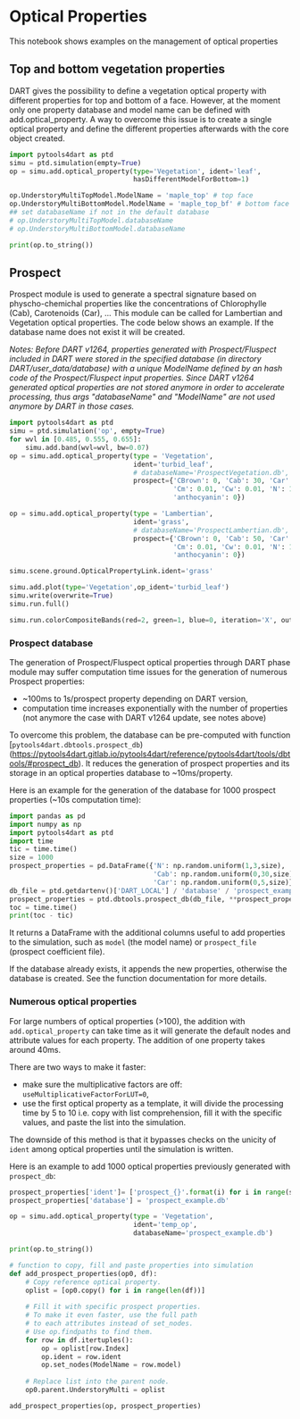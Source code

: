 # Optical Properties
This notebook shows examples on the management of optical properties

## Top and bottom vegetation properties

DART gives the possibility to define a
vegetation optical property with different properties for top and bottom of a
face. However, at the moment only one property database and model name can be
defined with add.optical_property. A way to overcome this issue is to create a
single optical property and define the different properties afterwards with the
core object created.

```python
import pytools4dart as ptd
simu = ptd.simulation(empty=True)
op = simu.add.optical_property(type='Vegetation', ident='leaf',
                               hasDifferentModelForBottom=1)

op.UnderstoryMultiTopModel.ModelName = 'maple_top' # top face
op.UnderstoryMultiBottomModel.ModelName = 'maple_top_bf' # bottom face
## set databaseName if not in the default database
# op.UnderstoryMultiTopModel.databaseName 
# op.UnderstoryMultiBottomModel.databaseName

print(op.to_string())
```

## Prospect

Prospect module is used to generate a spectral signature based on
physcho-chemichal properties like the concentrations of Chlorophylle (Cab),
Carotenoids (Car), ...
This module can be called for Lambertian and Vegetation
optical properties. The code below shows an example. If the database name does
not exist it will be created.

_Notes: Before DART v1264, properties generated with Prospect/Fluspect included in DART were stored in
the specified database (in directory DART/user_data/database) with a unique ModelName defined by an hash code 
of the Prospect/Fluspect input properties. 
Since DART v1264 generated optical properties are not stored anymore in order to accelerate processing, 
thus args "databaseName" and "ModelName" are not used anymore by DART in those cases._

```python
import pytools4dart as ptd
simu = ptd.simulation('op', empty=True)
for wvl in [0.485, 0.555, 0.655]:
    simu.add.band(wvl=wvl, bw=0.07)
op = simu.add.optical_property(type = 'Vegetation',
                               ident='turbid_leaf',
                               # databaseName='ProspectVegetation.db', # uncomment for DART < v1264
                               prospect={'CBrown': 0, 'Cab': 30, 'Car': 5,
                                         'Cm': 0.01, 'Cw': 0.01, 'N': 1.8,
                                         'anthocyanin': 0})

op = simu.add.optical_property(type = 'Lambertian',
                               ident='grass',
                               # databaseName='ProspectLambertian.db', # uncomment for DART < v1264
                               prospect={'CBrown': 0, 'Cab': 50, 'Car': 20,
                                         'Cm': 0.01, 'Cw': 0.01, 'N': 1.8,
                                         'anthocyanin': 0})

simu.scene.ground.OpticalPropertyLink.ident='grass'

simu.add.plot(type='Vegetation',op_ident='turbid_leaf')
simu.write(overwrite=True)
simu.run.full()

simu.run.colorCompositeBands(red=2, green=1, blue=0, iteration='X', outdir='rgb')
```

### Prospect database

The generation of Prospect/Fluspect optical properties through DART phase module
may suffer computation time issues for the generation of numerous Prospect properties:
   - ~100ms to 1s/prospect property depending on DART version,
   - computation time increases exponentially with the number of properties (not anymore the case with DART v1264 update, see notes above)

To overcome this problem, the database can be pre-computed with function [`pytools4dart.dbtools.prospect_db`)(https://pytools4dart.gitlab.io/pytools4dart/reference/pytools4dart/tools/dbtools/#prospect_db).
It reduces the generation of prospect properties and its storage in an optical properties database to ~10ms/property.

Here is an example for the generation of the database for 
1000 prospect properties (~10s computation time):
```python
import pandas as pd
import numpy as np
import pytools4dart as ptd
import time
tic = time.time()
size = 1000
prospect_properties = pd.DataFrame({'N': np.random.uniform(1,3,size),
                                    'Cab': np.random.uniform(0,30,size),
                                    'Car': np.random.uniform(0,5,size)})
db_file = ptd.getdartenv()['DART_LOCAL'] / 'database' / 'prospect_example.db')
prospect_properties = ptd.dbtools.prospect_db(db_file, **prospect_properties)
toc = time.time()
print(toc - tic)
```
It returns a DataFrame with the additional columns useful to add properties to the simulation,
such as `model` (the model name) or `prospect_file` (prospect coefficient file).

If the database already exists, it appends the new properties, otherwise the database is created.
See the function documentation for more details.

### Numerous optical properties

For large numbers of optical properties (>100), the addition with `add.optical_property` 
can take time as it will generate the default nodes and attribute values for each property.
The addition of one property takes around 40ms.

There are two ways to make it faster:
- make sure the multiplicative factors are off: `useMultiplicativeFactorForLUT=0`,
- use the first optical property as a template, it will divide the processing time by 5 to 10
i.e. copy with list comprehension, fill it with the specific values,
and paste the list into the simulation.

The downside of this method is that it bypasses checks on the unicity of `ident`
among optical properties until the simulation is written.
 
Here is an example to add 1000 optical properties previously generated with `prospect_db`:
```python
prospect_properties['ident']= ['prospect_{}'.format(i) for i in range(size)] 
prospect_properties['database'] = 'prospect_example.db'

op = simu.add.optical_property(type = 'Vegetation',
                               ident='temp_op',
                               databaseName='prospect_example.db')

print(op.to_string())

# function to copy, fill and paste properties into simulation
def add_prospect_properties(op0, df):
    # Copy reference optical property.
    oplist = [op0.copy() for i in range(len(df))]
    
    # Fill it with specific prospect properties.
    # To make it even faster, use the full path 
    # to each attributes instead of set_nodes.
    # Use op.findpaths to find them.
    for row in df.itertuples():
        op = oplist[row.Index]
        op.ident = row.ident
        op.set_nodes(ModelName = row.model)
    
    # Replace list into the parent node.
    op0.parent.UnderstoryMulti = oplist

add_prospect_properties(op, prospect_properties)
```
